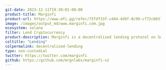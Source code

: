 ```yaml
---
git-date: 2023-12-11T19:30:01-08:00
product-title: Marginfi
product-url: https://www.mfi.gg/refer/75fdf33f-cd44-4d9f-8c99-cf72cb031076
image: /images/output_md/www.marginfi.com.jpg
ecosystem: solana
filter: Lend Cryptocurrency
product-description: Marginfi is a decentralized lending protocol on Solana that prioritizes risk management to provide a safe and reliable solution for users looking to access leverage and maximize capital efficiency.
coltitle: "Lending"
colpermalink: decentralized-lending
type: non-custodial
twitter: https://twitter.com/marginfi
github: https://github.com/mrgnlabs/marginfi-v2
---
```

